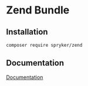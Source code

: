 # Zend Bundle

## Installation

```
composer require spryker/zend
```

## Documentation

[Documentation](http://spryker.github.io)
